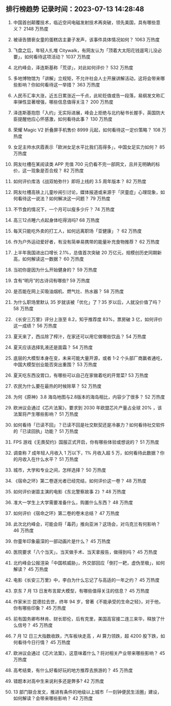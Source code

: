 
## 排行榜趋势 记录时间：2023-07-13 14:28:48
  
  1. 中国首创颠覆技术，临近空间电磁发射技术再突破，领先美国，具有哪些意义？ 2148 万热度
    
  2. 被诬告猥亵女童的蛋糕店主妻子发声，该事件具体情况如何？ 1063 万热度
    
  3. 飞盘之后，年轻人扎堆 Citywalk，有网友认为「顶着大太阳花钱遛弯儿没必要」，如何看待这项活动？ 1037 万热度
    
  4. 北约峰会，泽连斯基称「荒谬」，对此如何评价？ 532 万热度
    
  5. 多地博物馆为「讲解」立规矩，不允许社会人士开展讲解活动，这将会带来哪些影响？你如何看待这一举措？ 363 万热度
    
  6. 人民币汇率大涨，近五日累涨近一千点，此轮贬值或告一段落，易纲发文称汇率弹性显著增强，哪些信息值得关注？ 200 万热度
    
  7. 泽连斯基抱怨「入约」无实际进展，峰会上拒绝与北约秘书长握手，英国防大臣提醒他应心怀感激，如何看待此事？ 130 万热度
    
  8. 荣耀 Magic V2 折叠屏手机售价 8999 元起，如何看待这一定价策略？ 108 万热度
    
  9. 女足主帅水庆霞表示「欧洲女足水平比我们高得多」，中国女足实力如何？ 85 万热度
    
  10. 网友吐槽在某阅读类 APP 充值 700 元仍看不完一部网文，且并无明确的标价，这一现象是否合规？ 82 万热度
    
  11. 如何评价库洛《战双帕弥什》即将上线的 3.5 周年版本？ 82 万热度
    
  12. 网友吐槽高铁上儿童吵闹引讨论，媒体报道或来源于「厌童症」心理现象，如何看待这一说法？如何解决这一问题？ 79 万热度
    
  13. 不节食的情况下，一个月可以瘦多少斤？ 74 万热度
    
  14. 高三12点睡六点起身体吃得消吗? 68 万热度
    
  15. 每天只能吃外卖的打工人，如何远离职场「亚健康」？ 62 万热度
    
  16. 作为户外运动爱好者，有没有简单易携带的能量补充食物推荐？ 62 万热度
    
  17. 上半年我国进出口增长 2.1%，总值首次突破 20 万亿元，规模创历史同期新高，如何解读这一数据？ 60 万热度
    
  18. 当初你是因为什么开始健身的？ 59 万热度
    
  19. 含有“明月”的古诗词有哪些? 59 万热度
    
  20. 是否能在网上买吸油烟机、燃气灶、热水器？ 58 万热度
    
  21. 为什么职场里默认 35 岁就该被「优化」了？35 岁以后，人就没价值了吗？ 58 万热度
    
  22. 《长安三万里》评分上涨至 8.2，知乎推荐度 83%，票房破 3 亿，如何评价这一成绩？ 56 万热度
    
  23. 夏天来了，西瓜除了榨汁，在家还可以用它做哪些饮品？ 54 万热度
    
  24. 夏天应该选择乳液还是面霜？ 54 万热度
    
  25. 底层的大模型本身在变，未来可能大量开源，或者 1-2 个头部厂商赢者通吃，中国大模型创业能否突出重围？ 53 万热度
    
  26. 夏天吃东西没胃口，有哪些可以自己在家做着吃的开胃菜? 53 万热度
    
  27. 农民为什么要在最热的时候除草？ 52 万热度
    
  28. 为何《原神》3.8 海岛地图与2.8版本的海岛相比，内容少了很多？ 52 万热度
    
  29. 欧洲议会通过《芯片法案》，要求到 2030 年欧盟芯片产量占全球 20%  ，该法案将产生哪些影响？ 51 万热度
    
  30. 如何看待「已读不回」？已读不回是社交默契还是冷暴力？如何看待社交软件的「已读回执」功能？ 51 万热度
    
  31. FPS 游戏《无畏契约》国服正式开启，你有哪些体验或想说的？ 51 万热度
    
  32. 调查称 7 成年轻人月收入 1 万以下，1% 月收入超 5 万，如何看待此数据？你的月收入在什么水平？ 51 万热度
    
  33. 城市，大学和专业之间，怎样选择？ 50 万热度
    
  34. 《宿命之环》第二卷逐光者已经完结，如何评价这一卷？ 48 万热度
    
  35. 如何评价谢苗主演的电影《东北警察故事 2》? 48 万热度
    
  36. 准大一学生上大学需要准备什么，购置什么东西？ 48 万热度
    
  37. 如何评价《宿命之环》第二卷的卷末总结？ 47 万热度
    
  38. 此次北约峰会，可能会将「毒药」推向亚洲？这场会，对乌克兰有何影响？ 46 万热度
    
  39. 你童年印象最深的一部动画片是什么？ 45 万热度
    
  40. 医院要求「八个当天」，当天做手术、当天拿报告，做得到吗？ 45 万热度
    
  41. 北约峰会公报渲染「中国核威胁」，外交部回应「倒打一耙，虚伪至极」，如何解读？ 45 万热度
    
  42. 电影《长安三万里》中，李白为什么忘记了与高适的一年之约？ 45 万热度
    
  43. 京东 7 月 13 日发布言犀大模型，有哪些值得关注的信息？ 45 万热度
    
  44. 作家米兰·昆德拉去世，终年 94 岁，曾著《不能承受的生命之轻》，对于他，你有哪些印象？ 45 万热度
    
  45. 前有国务卿布林肯、财长耶伦，后有克里，美国高官接二连三来华，释放了什么信号？ 45 万热度
    
  46. 7 月 12 日三大指数收跌，汽车板块走高 ，AI 算力领跌，超 4200 股下跌，如何看待今日行情？ 45 万热度
    
  47. 欧洲议会通过《芯片法案》，这意味着什么？将对相关产业带来哪些影响？ 45 万热度
    
  48. 高考结束，有什么好看好玩的地方推荐去旅游的？ 45 万热度
    
  49. 错题本对高中生来说利多还是弊多? 42 万热度
    
  50. 13 部门联合发文，推进有条件的地级以上城市「一刻钟便民生活圈」建设，如何解读？会带来哪些影响？ 42 万热度
    